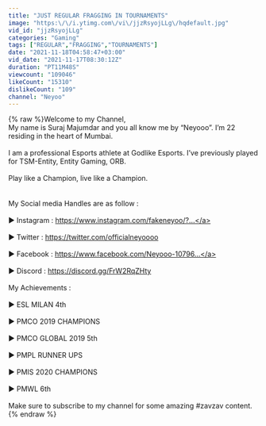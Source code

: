 ```yaml
---
title: "JUST REGULAR FRAGGING IN TOURNAMENTS"
image: "https:\/\/i.ytimg.com\/vi\/jjzRsyojLLg\/hqdefault.jpg"
vid_id: "jjzRsyojLLg"
categories: "Gaming"
tags: ["REGULAR","FRAGGING","TOURNAMENTS"]
date: "2021-11-18T04:58:47+03:00"
vid_date: "2021-11-17T08:30:12Z"
duration: "PT11M48S"
viewcount: "109046"
likeCount: "15310"
dislikeCount: "109"
channel: "Neyoo"
---
```

{% raw %}Welcome to my Channel,<br />My name is Suraj Majumdar and you all know me by “Neyooo”. I’m 22 residing in the heart of Mumbai. <br /><br />I am a professional Esports athlete at Godlike Esports. I’ve previously played for TSM-Entity, Entity Gaming, ORB. <br /><br />Play like a Champion, live like a Champion. <br /><br /><br />My Social media Handles are as follow :<br /><br />► Instagram : <a rel="nofollow" target="blank" href="https://www.instagram.com/fakeneyoo/?...">https://www.instagram.com/fakeneyoo/?...</a><br /><br />► Twitter       :  <a rel="nofollow" target="blank" href="https://twitter.com/officialneyoooo">https://twitter.com/officialneyoooo</a><br /><br />► Facebook   : <a rel="nofollow" target="blank" href="https://www.facebook.com/Neyooo-10796...">https://www.facebook.com/Neyooo-10796...</a><br /><br />► Discord       : <a rel="nofollow" target="blank" href="https://discord.gg/FrW2RqZHty">https://discord.gg/FrW2RqZHty</a><br /><br />My Achievements : <br /><br />► ESL MILAN 4th <br /><br />►  PMCO 2019 CHAMPIONS<br /><br />► PMCO GLOBAL 2019 5th <br /><br />►  PMPL RUNNER UPS<br /><br />► PMIS 2020 CHAMPIONS<br /><br />► PMWL 6th<br /><br />Make sure to subscribe to my channel for some amazing #zavzav content.{% endraw %}
